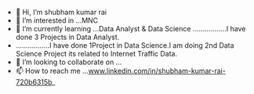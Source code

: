- 👋 Hi, I’m shubham kumar rai
- 👀 I’m interested in ...MNC
- 🌱 I’m currently learning ...Data Analyst & Data Science
      .................I have done 3 Projects in Data Analyst.
-    .................I have done 1Project in Data Science.I am doing 2nd Data Science Project its related to Internet Traffic Data.          
- 💞️ I’m looking to collaborate on ...
- 📫 How to reach me ...www.linkedin.com/in/shubham-kumar-rai-720b6315b_

<!---
shubham kumar rai/raishubham23 is a ✨ special ✨ repository because its `README.md` (this file) appears on your GitHub profile.
You can click the Preview link to take a look at your changes.
--->

